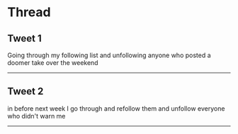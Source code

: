 # Thread

## Tweet 1

Going through my following list and unfollowing anyone who posted a doomer take over the weekend

---

## Tweet 2

in before next week I go through and refollow them and unfollow everyone who didn't warn me

---

